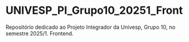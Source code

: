 # UNIVESP_PI_Grupo10_20251_Front
Repositório dedicado ao Projeto Integrador da Univesp, Grupo 10, no semestre 2025/1. Frontend.
